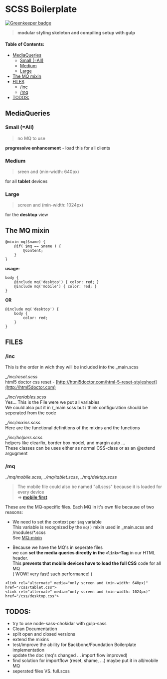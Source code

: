 
# SCSS Boilerplate

[![Greenkeeper badge](https://badges.greenkeeper.io/DoubleU23/scss.boilerplate.svg)](https://greenkeeper.io/)

> **modular styling skeleton and compiling setup with gulp**

#### Table of Contents:  
<!-- MarkdownTOC autolink="true" -->

- [MediaQueries](#mediaqueries)
    - [Small \(=All\)](#small-all)
    - [Medium](#medium)
    - [Large](#large)
- [The MQ mixin](#the-mq-mixin)
- [FILES](#files)
    - [/inc](#inc)
    - [/mq](#mq)
- [TODOS:](#todos)

<!-- /MarkdownTOC -->

## MediaQueries

### Small (=All) 
> no MQ to use  

**progressive enhancement** - load this for all clients

### Medium  
> sreen and (min-width: 640px)  

for all **tablet** devices

### Large  
> screen and (min-width: 1024px)  

for the **desktop** view

<a name="mq_mixin"></a>
## The MQ mixin
```
@mixin mq($name) {
    @if( $mq == $name ) {
        @content;
    }
}
```
__usage:__
```
body {
    @include mq('desktop') { color: red; }
    @include mq('mobile') { color: red; }
}
```
__OR__
```
@include mq('desktop') {
    body {
        color: red;
    }
}

```

## FILES

### /inc
This is the order in wich they will be included into the _main.scss

__/inc/_reset.scss__  
html5 doctor css reset - 
[http://html5doctor.com/html-5-reset-stylesheet](http://html5doctor.com)  

__/inc/_variables.scss__  
Yes... This is the File were we put all variables  
We could also put it in /_main.scss but i think configuration should be seperated from the code

__/inc/_mixins.scss__  
Here are the functional definitions of the mixins and the functions

__/inc/_helpers.scss__  
helpers like clearfix, border box model, and margin auto ...  
These classes can be uses either as normal CSS-class or as an @extend argugment

### /mq
__/mq/_mobile.scss__, __/mq/_tablet.scss__, __/mq/_dektop.scss__
> The mobile file could also be named "all.scss" because it is loaded for every device  
=> [__mobile first__](http://lmgtfy.com?q=mobile+first)

These are the MQ-specific files. Each MQ in it's own file because of two reasons:  

* We need to set the context per `$mq` variable  
    This variable is recognized by the `mq()` mixin used in _main.scss and /modules/*.scss  
    See [MQ-mixin](#mq_mixin)
    
* Because we have the MQ's in seperate files  
    we can __set the media queries directly in the `<link>`-Tag__ in our HTML header.  
    This __prevents that mobile devices have to load the full CSS__ code for all MQ  
    ( WOW! very fast! such performance! )
```
<link rel="alternate" media="only screen and (min-width: 640px)" href="/css/tablet.css">  
<link rel="alternate" media="only screen and (min-width: 1024px)" href="/css/desktop.css">
```

## TODOS:
* try to use node-sass-chokidar with gulp-sass
* Clean Documentation
* split open and closed versions
* extend the mixins
* test/improve the ability for Backbone/Foundation Boilerplate implementation
* update the doc (mq's changed ... import flow improved)
* find solution for importflow (reset, shame, ...) maybe put it in all/mobile MQ
* seperated files VS. full.scss
